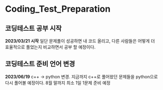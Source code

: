 # Coding_Test_Preparation

## 코딩테스트 공부 시작
**2023/03/21 시작**
일단 문제풀이 성공하면 내 코드 올리고, 다른 사람들은 어떻게 더 효율적으로 풀었는지 비교하면서 공부 할 예정이다.

## 코딩테스트 준비 언어 변경
**2023/06/19**
c++ -> python 변경. 지금까지 c++로 풀어왔던 문제들을 python으로 다시 풀어볼 예정이다.
8월 말까지 최소 1일 1문제 준비 예정
